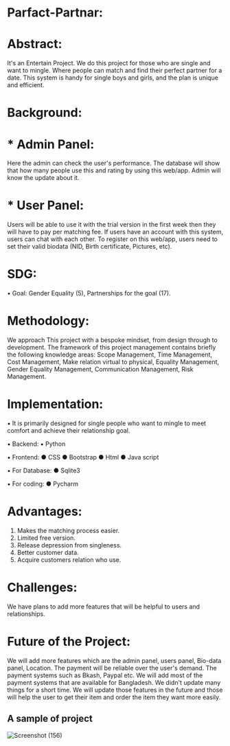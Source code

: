 # Parfact-Partnar:
# Abstract:
It's an Entertain Project. We do this project for those who are single and want to mingle. Where people can match and find their perfect partner for a date. This system is handy for single boys and girls, and the plan is unique and efficient.
# Background:
# * Admin Panel: 
Here the admin can check the user's performance. The database will show that how many people use this and rating by using this web/app. Admin will know the update about it.
# * User Panel: 
Users will be able to use it with the trial version in the first week then they will have to pay per matching fee. If users have an account with this system, users can chat with each other. To register on this web/app, users need to set their valid biodata (NID, Birth certificate, Pictures, etc).
# SDG:
 •	Goal: Gender Equality (5), Partnerships for the goal (17).
 
# Methodology:
We approach This project with a bespoke mindset, from design through to development. The framework of this project management contains briefly the following knowledge areas: Scope Management, Time Management, Cost Management, Make relation virtual to physical, Equality Management, Gender Equality Management, Communication Management, Risk Management.
# Implementation:
 ▪	It is primarily designed for single people who want to mingle to meet comfort and achieve their relationship goal.
 
 ▪	Backend:
  ▪	Python
  
 ▪	Frontend:
  ●	CSS
  ●	Bootstrap
  ●	Html
  ●	Java script
  
 ▪	For Database:
  ●	Sqlite3
  
 ▪	For coding:
   ● Pycharm
   
# Advantages:
 1.	Makes the matching process easier.
 2.	Limited free version.
 3.	Release depression from singleness.
 4.	Better customer data.
 5.	Acquire customers relation who use.
 
# Challenges:
We have plans to add more features that will be helpful to users and relationships.

# Future of the Project:
We will add more features which are the admin panel, users panel, Bio-data panel, Location. The payment will be reliable over the user's demand. The payment systems such as Bkash, Paypal etc. We will add most of the payment systems that are available for Bangladesh. We didn't update many things for a short time. We will update those features in the future and those will help the user to get their item and order the item they want more easily.

## A sample of project
![Screenshot (156)](https://user-images.githubusercontent.com/66082987/146216805-5d22a2dc-ea57-4c80-81fc-ef0cd5504946.png)

